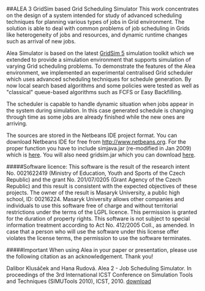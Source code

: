 ##ALEA 3 GridSim based Grid Scheduling Simulator
This work concentrates on the design of a system intended for study of advanced scheduling techniques for planning various types of jobs in Grid environment. The solution is able to deal with common problems of job scheduling in Grids like heterogeneity of jobs and resources, and dynamic runtime changes such as arrival of new jobs.

Alea Simulator is based on the latest [GridSim 5](http://www.cloudbus.org/gridsim/) simulation toolkit which we extended to provide a simulation environment that supports simulation of varying Grid scheduling problems. To demonstrate the features of the Alea environment, we implemented an experimental centralised Grid scheduler which uses advanced scheduling techniques for schedule generation. By now local search based algorithms and some policies were tested as well as "classical" queue-based algorithms such as FCFS or Easy Backfilling.

The scheduler is capable to handle dynamic situation when jobs appear in the system during simulation. In this case generated schedule is changing through time as some jobs are already finished while the new ones are arriving.

The sources are stored in the Netbeans IDE project format. You can download Netbeans IDE for free from http://www.netbeans.org.
For the proper function you have to include simjava.jar (re-modified in Jan 2009) which is [here](http://www.fi.muni.cz/~xklusac/alea/download/simjava.jar).
You will also need gridsim.jar which you can download [here](http://www.gridbus.org/gridsim/).

#####Software licence:
This software is the result of the research intent No. 0021622419 (Ministry of Education, Youth and Sports of the Czech Republic) and the grant No. 201/07/0205 (Grant Agency of the Czech Republic) and this result is consistent with the expected objectives of these projects. The owner of the result is Masaryk University, a public high school, ID: 00216224. Masaryk University allows other companies and individuals to use this software free of charge and without territorial restrictions under the terms of the LGPL licence. 
This permission is granted for the duration of property rights. This software is not subject to special information treatment according to Act No. 412/2005 Coll., as amended. In case that a person who will use the software under this license offer violates the license terms, the permission to use the software terminates.

#####Important
When using Alea in your paper or presentation, please use the following citation as an acknowledgement. Thank you!

Dalibor Klusáček and Hana Rudová. Alea 2 - Job Scheduling Simulator. In proceedings of the 3rd International ICST Conference on Simulation Tools and Techniques (SIMUTools 2010), ICST, 2010.
[download](http://www.fi.muni.cz/~xklusac/pub/alea2.pdf)

